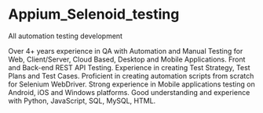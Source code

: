 # Appium_Selenoid_testing
All automation testing development

Over 4+ years experience in QA with Automation and Manual Testing for Web, Client/Server, 
Cloud Based, Desktop and Mobile Applications. Front and Back-end REST API Testing. 
Experience in creating Test Strategy, Test Plans and Test Cases. Proficient in creating 
automation scripts from scratch for Selenium WebDriver. Strong experience in 
Mobile applications testing on Android, iOS and Windows platforms. Good understanding 
and experience with Python, JavaScript, SQL, MySQL, HTML. 
